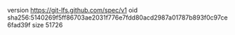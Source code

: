 version https://git-lfs.github.com/spec/v1
oid sha256:5140269f5ff86703ae2031f776e7fdd80acd2987a01787b893f0c97ce6fad39f
size 51726

